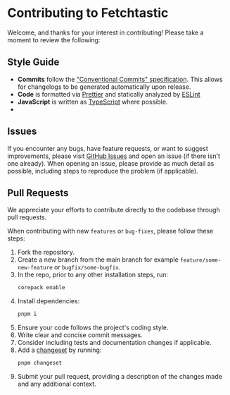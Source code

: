 # Contributing to Fetchtastic

Welcome, and thanks for your interest in contributing! Please take a moment to review the following:

## Style Guide

- **Commits** follow the ["Conventional Commits" specification](https://www.conventionalcommits.org/en/v1.0.0/). This allows for changelogs to be generated automatically upon release.
- **Code** is formatted via [Prettier](https://prettier.io/) and statically analyzed by [ESLint](https://eslint.org/)
- **JavaScript** is written as [TypeScript](https://www.typescriptlang.org/) where possible.
-

## Issues

If you encounter any bugs, have feature requests, or want to suggest improvements, please visit [GitHub Issues](https://github.com/fveracoechea/fetchtastic/issues) and
open an issue (if there isn't one already). When opening an issue, please provide as much detail as possible, including steps to reproduce the problem (if applicable).

## Pull Requests

We appreciate your efforts to contribute directly to the codebase through pull requests.

When contributing with new `features` or `bug-fixes`, please follow these steps:

1. Fork the repository.
2. Create a new branch from the main branch for example `feature/some-new-feature` or `bugfix/some-bugfix`.
3. In the repo, prior to any other installation steps, run:
   ```sh
   corepack enable
   ```
4. Install dependencies:
   ```sh
   pnpm i
   ```
5. Ensure your code follows the project's coding style.
6. Write clear and concise commit messages.
7. Consider including tests and documentation changes if applicable.
8. Add a [changeset](https://www.npmjs.com/package/@changesets/cli) by running:
   ```sh
   pnpm changeset
   ```
9. Submit your pull request, providing a description of the changes made and any additional context.
